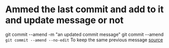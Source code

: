 # Ammed the last commit and add to it and update message or not

git commit --amend -m "an updated commit message"
git commit --amend
`git commit --amend --no-edit` To keep the same previous message [source](https://stackoverflow.com/a/10365442)
